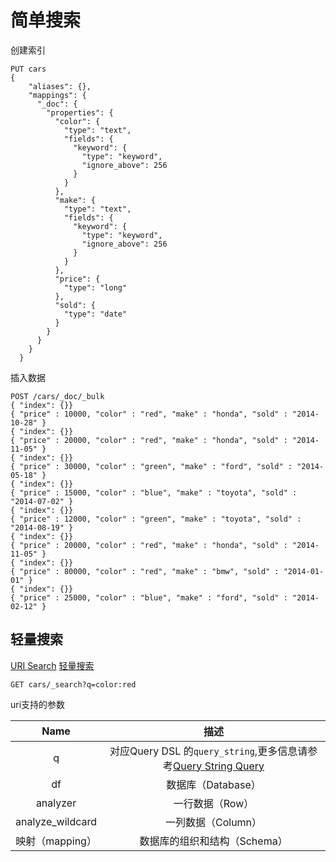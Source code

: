 # 简单搜索  
创建索引    
```
PUT cars
{
    "aliases": {},
    "mappings": {
      "_doc": {
        "properties": {
          "color": {
            "type": "text",
            "fields": {
              "keyword": {
                "type": "keyword",
                "ignore_above": 256
              }
            }
          },
          "make": {
            "type": "text",
            "fields": {
              "keyword": {
                "type": "keyword",
                "ignore_above": 256
              }
            }
          },
          "price": {
            "type": "long"
          },
          "sold": {
            "type": "date"
          }
        }
      }
    }
  }
```

插入数据   
```
POST /cars/_doc/_bulk
{ "index": {}}
{ "price" : 10000, "color" : "red", "make" : "honda", "sold" : "2014-10-28" }
{ "index": {}}
{ "price" : 20000, "color" : "red", "make" : "honda", "sold" : "2014-11-05" }
{ "index": {}}
{ "price" : 30000, "color" : "green", "make" : "ford", "sold" : "2014-05-18" }
{ "index": {}}
{ "price" : 15000, "color" : "blue", "make" : "toyota", "sold" : "2014-07-02" }
{ "index": {}}
{ "price" : 12000, "color" : "green", "make" : "toyota", "sold" : "2014-08-19" }
{ "index": {}}
{ "price" : 20000, "color" : "red", "make" : "honda", "sold" : "2014-11-05" }
{ "index": {}}
{ "price" : 80000, "color" : "red", "make" : "bmw", "sold" : "2014-01-01" }
{ "index": {}}
{ "price" : 25000, "color" : "blue", "make" : "ford", "sold" : "2014-02-12" }
```
## 轻量搜索   
[URI Search](https://www.elastic.co/guide/en/elasticsearch/reference/6.4/search-uri-request.html) 
[轻量搜索](https://www.elastic.co/guide/cn/elasticsearch/guide/current/search-lite.html)     
```
GET cars/_search?q=color:red
```
uri支持的参数  
  
| Name	  | 描述  | 
|  :----:  | :----:  |
| q | 对应Query DSL 的`query_string`,更多信息请参考[Query String Query](https://www.elastic.co/guide/en/elasticsearch/reference/6.4/query-dsl-query-string-query.html) |
| df |  数据库（Database）|
| analyzer |  一行数据（Row）|
| analyze_wildcard | 一列数据（Column） |
| 映射（mapping）| 数据库的组织和结构（Schema） |


